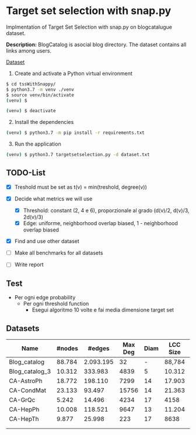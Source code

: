 # Target set selection with snap.py

Implmentation of Target Set Selection with snap.py on blogcatalugue dataset.

**Description:** BlogCatalog is asocial blog directory. The dataset contains all links among users.

[Dataset](http://networkrepository.com/soc-BlogCatalog.php)

1. Create and activate a Python virtual environment

```sh
$ cd tssWithSnappy/
$ python3.7 -m venv ./venv
$ source venv/bin/activate
(venv) $
```

```sh
(venv) $ deactivate
```

2. Install the dependencies

```sh
(venv) $ python3.7 -m pip install -r requirements.txt
```

3. Run the application

```sh
(venv) $ python3.7 targetsetselection.py -d dataset.txt
```

## TODO-List

- [x] Treshold must be set as t(v) = min(treshold, degree(v))  
- [x] Decide what metrics we will use
  - [x] Threshold: constant (2, 4 e 6), proporzionale al grado (d(v)/2, d(v)/3, 2d(v)/3)
  - [x] Edge: uniforme, neighborhood overlap biased, 1 - neighborhood overlap biased 
- [x] Find and use other dataset
- [ ] Make all benchmarks for all datasets
- [ ] Write report


## Test
- Per ogni edge probability
  - Per ogni threshold function
    - Esegui algoritmo 10 volte e fai media dimensione target set

## Datasets

|Name|#nodes|#edges|Max Deg|Diam|LCC Size|#Triangles|Clust Coeff|Modul|
|---|---|---|---|---|---|---|---|---|
|Blog_catalog|88.784|2.093.195|32|-|88,784|51.193.389|0.3533|0.3182|
|Blog_catalog_3|10.312|333.983|4839|5|10.312|5.608.664|0.4631|0.2374|
|CA-AstroPh|18.772|198.110|7299|14|17.903|1.351.441|0.6309|0.3072|
|CA-CondMat|23.133|93.497|15756|14|21.363|173.361|0.6339|0.5809|
|CA-GrQc|5.242|14.496|4234|17|4158|48.260|0.5304|0.7433|
|CA-HepPh|10.008|118.521|9647|13|11.204|3.358.499|0.6118|0.5085|
|CA-HepTh|9.877|25.998|223|17|8638|28.399|0.4718|0.6128|
||||||||||
||||||||||
